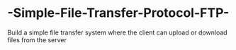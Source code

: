 # -Simple-File-Transfer-Protocol-FTP-
 Build a simple file transfer system where the client can upload or download files from the server
